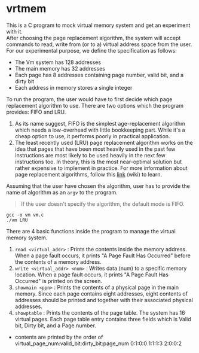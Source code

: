 # vrtmem
This is a C program to mock virtual memory system and get an experiment with it.\
After choosing the page replacement algorithm, the system will accept commands to read, write from (or to a) virtual address space from the user. For our experimental purpose, we define the specification as follows:
- The Vm system has 128 addresses
- The main memory has 32 addresses
- Each page has 8 addresses containing page number, valid bit, and a dirty bit
- Each address in memory stores a single integer

To run the program, the user would have to first decide which page replacement algorithm to use. There are two options which the program provides: FIFO and LRU.
1. As its name suggest, FIFO is the simplest age-replacement algorithm which needs a low-overhead with little bookkeeping part. While it's a cheap option to use, it performs poorly in practical application.
2. The least recently used (LRU) page replacement algorithm works on the idea that pages that have been most heavily used in the past few instructions are most likely to be used heavily in the next few instructions too. In theory, this is the most near-optimal solution but rather expensive to implement in practice. For more information about page replacement algorithms, follow this [link](https://en.wikipedia.org/wiki/Page_replacement_algorithm) (wiki) to learn.

Assuming that the user have chosen the algorithm, user has to provide the name of algorithm as an `argv` to the program.
> If the user doesn't specify the algorithm, the default mode is FIFO.

```
gcc -o vm vm.c
./vm LRU
```

There are 4 basic functions inside the program to manage the virtual memory system.
1. `read <virtual_addr>` : Prints the contents inside the memory address. When a page fault occurs, it prints "A Page Fault Has Occurred" before the contents of a memory address.
2. `write <virtual_addr> <num>` : Writes data (num) to a specific memory location. When a page fault occurs, it prints "A Page Fault Has Occurred" is printed on the screen.
3. `showmain <ppn>` : Prints the contents of a physical page in the main memory. Since each page contains eight addresses, eight contents of addresses should be printed and together with their associated physical addresses.
4. `showptable` : Prints the contents of the page table. The system has 16 virtual pages. Each page table entry contains three fields which is Valid bit, Dirty bit, and a Page number.
- contents are printed by the order of virtual_page_num:valid_bit:dirty_bit:page_num
  0:1:0:0
  1:1:1:3
  2:0:0:2

